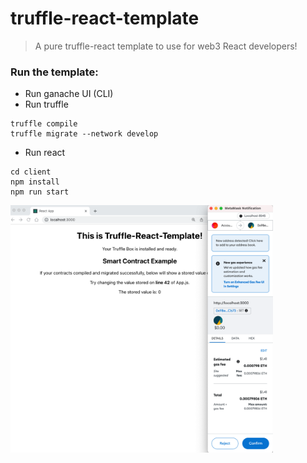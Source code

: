 # truffle-react-template

> A pure truffle-react template to use for web3 React developers!

### Run the template:

- Run ganache UI (CLI)
- Run truffle
```linux
truffle compile
truffle migrate --network develop
```
- Run react
```linux
cd client
npm install
npm run start
```
<img src="https://github.com/hyc0812/truffle-react-template/blob/master/stored_images/maketransactions.png" width="420">
